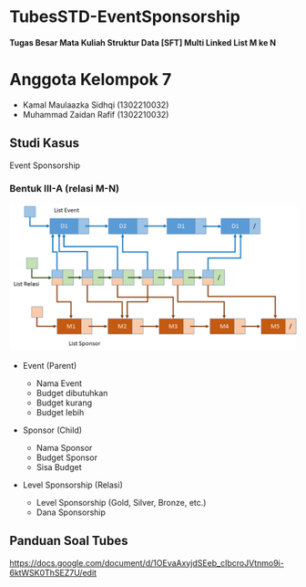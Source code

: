 # TubesSTD-EventSponsorship
#### Tugas Besar Mata Kuliah Struktur Data [SFT] Multi Linked List M ke N

# Anggota Kelompok 7
- Kamal Maulaazka Sidhqi (1302210032)
- Muhammad Zaidan Rafif (1302210032)

## Studi Kasus
Event Sponsorship

### Bentuk III-A (relasi M-N)

![01](https://raw.githubusercontent.com/kamalmlzka/TubesSTD-EventSponsorship/main/Bentuk%20III%20M%20-%20N.png)<br>

- Event (Parent)
  - Nama Event
  - Budget dibutuhkan
  - Budget kurang
  - Budget lebih
  
- Sponsor (Child)
  - Nama Sponsor
  - Budget Sponsor
  - Sisa Budget
  
- Level Sponsorship (Relasi)
  - Level Sponsorship (Gold, Silver, Bronze, etc.)
  - Dana Sponsorship
  
## Panduan Soal Tubes
https://docs.google.com/document/d/1OEvaAxyjdSEeb_cIbcroJVtnmo9i-6ktWSK0ThSEZ7U/edit


[def]: https://github.com/kamalmlzka/TubesSTD-EventSponsorship/blob/main/Bentuk%20III%20M%20-%20N.png
